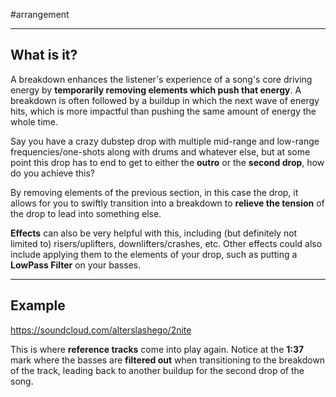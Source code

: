 #arrangement

---
## What is it?
A breakdown enhances the listener's experience of a song's core driving energy by **temporarily removing elements which push that energy**. A breakdown is often followed by a buildup in which the next wave of energy hits, which is more impactful than pushing the same amount of energy the whole time.

Say you have a crazy dubstep drop with multiple mid-range and low-range frequencies/one-shots along with drums and whatever else, but at some point this drop has to end to get to either the **outro** or the **second drop**, how do you achieve this?

By removing elements of the previous section, in this case the drop, it allows for you to swiftly transition into a breakdown to **relieve the tension** of the drop to lead into something else.

**Effects** can also be very helpful with this, including (but definitely not limited to) risers/uplifters, downlifters/crashes, etc. Other effects could also include applying them to the elements of your drop, such as putting a **LowPass Filter** on your basses.

---
## Example
https://soundcloud.com/alterslashego/2nite

This is where **reference tracks** come into play again. Notice at the **1:37** mark where the basses are **filtered out** when transitioning to the breakdown of the track, leading back to another buildup for the second drop of the song.